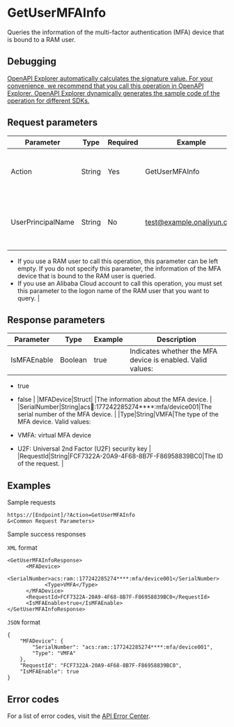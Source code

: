 # GetUserMFAInfo

Queries the information of the multi-factor authentication \(MFA\) device that is bound to a RAM user.

## Debugging

[OpenAPI Explorer automatically calculates the signature value. For your convenience, we recommend that you call this operation in OpenAPI Explorer. OpenAPI Explorer dynamically generates the sample code of the operation for different SDKs.](https://api.aliyun.com/#product=Ims&api=GetUserMFAInfo&type=RPC&version=2019-08-15)

## Request parameters

|Parameter|Type|Required|Example|Description|
|---------|----|--------|-------|-----------|
|Action|String|Yes|GetUserMFAInfo|The operation that you want to perform. Set the value to GetUserMFAInfo. |
|UserPrincipalName|String|No|test@example.onaliyun.com|The logon name of the RAM user. This parameter is differently set in the following scenarios:

 -   If you use a RAM user to call this operation, this parameter can be left empty. If you do not specify this parameter, the information of the MFA device that is bound to the RAM user is queried.
-   If you use an Alibaba Cloud account to call this operation, you must set this parameter to the logon name of the RAM user that you want to query. |

## Response parameters

|Parameter|Type|Example|Description|
|---------|----|-------|-----------|
|IsMFAEnable|Boolean|true|Indicates whether the MFA device is enabled. Valid values:

 -   true
-   false |
|MFADevice|Struct| |The information about the MFA device. |
|SerialNumber|String|acs:ram::177242285274\*\*\*\*:mfa/device001|The serial number of the MFA device. |
|Type|String|VMFA|The type of the MFA device. Valid values:

 -   VMFA: virtual MFA device
-   U2F: Universal 2nd Factor \(U2F\) security key |
|RequestId|String|FCF7322A-20A9-4F68-8B7F-F86958839BC0|The ID of the request. |

## Examples

Sample requests

```
https://[Endpoint]/?Action=GetUserMFAInfo
&<Common Request Parameters>
```

Sample success responses

`XML` format

```
<GetUserMFAInfoResponse>
	  <MFADevice>
		    <SerialNumber>acs:ram::177242285274****:mfa/device001</SerialNumber>
            <Type>VMFA</Type>
	  </MFADevice>
	  <RequestId>FCF7322A-20A9-4F68-8B7F-F86958839BC0</RequestId>
	  <IsMFAEnable>true</IsMFAEnable>
</GetUserMFAInfoResponse>
```

`JSON` format

```
{
	"MFADevice": {
		"SerialNumber": "acs:ram::177242285274****:mfa/device001",
		"Type": "VMFA"
	},
	"RequestId": "FCF7322A-20A9-4F68-8B7F-F86958839BC0",
	"IsMFAEnable": true
}
```

## Error codes

For a list of error codes, visit the [API Error Center](https://error-center.alibabacloud.com/status/product/Ims).

